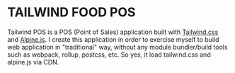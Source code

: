 TAILWIND FOOD POS
============



Tailwind POS is a POS (Point of Sales) application built with [Tailwind.css](https://tailwindcss.com) and [Alpine.js](https://github.com/alpinejs/alpine/). I create this application in order to exercise myself to build web application in "traditional" way, without any module bundler/build tools such as webpack, rollup, postcss, etc. So yes, it load tailwind.css and alpine.js via CDN.

